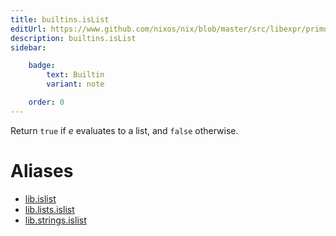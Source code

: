 ```yaml
---
title: builtins.isList
editUrl: https://www.github.com/nixos/nix/blob/master/src/libexpr/primops.cc
description: builtins.isList
sidebar:

    badge:
        text: Builtin
        variant: note

    order: 0
---
```


Return `true` if *e* evaluates to a list, and `false` otherwise.


# Aliases

- [lib.islist](/nix-doc-comments/reference/lib/lib-islist)
- [lib.lists.islist](/nix-doc-comments/reference/lib/lists/lib-lists-islist)
- [lib.strings.islist](/nix-doc-comments/reference/lib/strings/lib-strings-islist)


